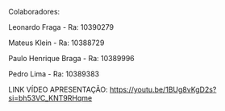 Colaboradores:

Leonardo Fraga - Ra: 10390279

Mateus Klein - Ra: 10388729

Paulo Henrique Braga - Ra: 10389996

Pedro Lima - Ra: 10389383

LINK VÍDEO APRESENTAÇÃO:
https://youtu.be/1BUg8vKgD2s?si=bh53VC_KNT9RHqme
